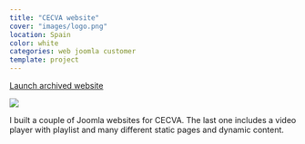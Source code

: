 ```yaml
---
title: "CECVA website"
cover: "images/logo.png"
location: Spain
color: white
categories: web joomla customer
template: project
---
```


<p class="align-center">
<a class="btn" role="button" href="http://cecva.herokuapp.com" target="_blank">Launch archived website</a>
</p>

![](/work/cecva/images/1.png)

I built a couple of Joomla websites for CECVA. The last one includes a video player with playlist and many different static pages and dynamic content.
